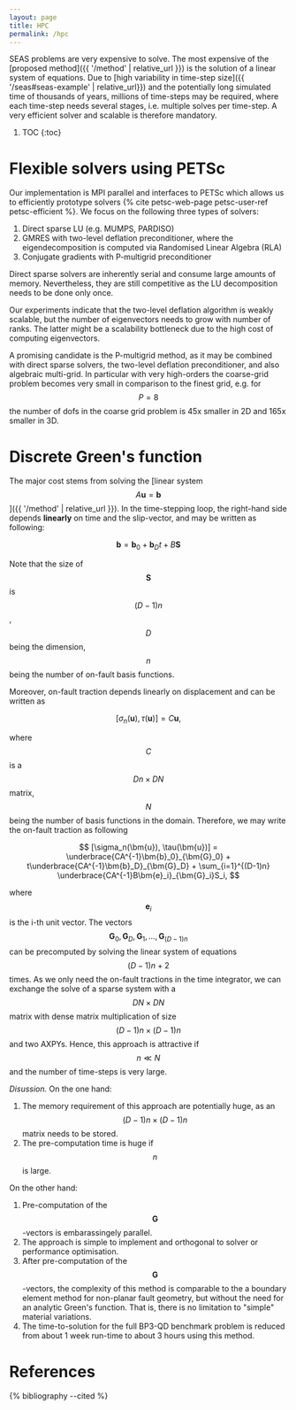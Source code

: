 ```yaml
---
layout: page
title: HPC
permalink: /hpc
---
```


SEAS problems are very expensive to solve. The most expensive of the
[proposed method]({{ '/method' | relative_url }})
is the solution of a linear system of equations.
Due to [high variability in time-step size]({{ '/seas#seas-example' | relative_url}})
and the potentially long simulated time of thousands of years, millions of time-steps
may be required, where each time-step needs several stages, i.e. multiple solves per time-step.
A very efficient solver and scalable is therefore mandatory.


1. TOC
{:toc}

Flexible solvers using PETSc
============================

Our implementation is MPI parallel and interfaces to PETSc which allows us to efficiently
prototype solvers {% cite petsc-web-page petsc-user-ref petsc-efficient %}.
We focus on the following three types of solvers:

1. Direct sparse LU (e.g. MUMPS, PARDISO)
2. GMRES with two-level deflation preconditioner, where the eigendecomposition is computed via Randomised Linear Algebra (RLA)
3. Conjugate gradients with P-multigrid preconditioner

Direct sparse solvers are inherently serial and consume large amounts of memory.
Nevertheless, they are still competitive as the LU decomposition needs to be done only once.

Our experiments indicate that the two-level deflation algorithm is weakly scalable,
but the number of eigenvectors needs to grow with number of ranks.
The latter might be a scalability bottleneck due to the high cost of computing eigenvectors.

A promising candidate is the P-multigrid method, as it may be combined with direct sparse solvers,
the two-level deflation preconditioner, and also algebraic multi-grid. In particular
with very high-orders the coarse-grid problem becomes very small in comparison to the finest grid,
e.g. for $$P=8$$ the number of dofs in the coarse grid problem is 45x smaller in 2D and 165x smaller in 3D.


Discrete Green's function
=========================

The major cost stems from solving the
[linear system $$A\bm{u}=\bm{b}$$]({{ '/method' | relative_url }}).
In the time-stepping loop, the right-hand side depends **linearly** on time and the slip-vector,
and may be written as following:

$$
    \bm{b} = \bm{b}_0 + \bm{b}_D t + B\bm{S}
$$

Note that the size of $$\bm{S}$$ is $$(D-1)n$$, $$D$$ being the dimension, $$n$$ being the number of
on-fault basis functions.

Moreover, on-fault traction depends linearly on displacement and can be written as

$$
    [\sigma_n(\bm{u}), \tau(\bm{u})] = C\bm{u},
$$

where $$C$$ is a $$Dn \times DN$$ matrix, $$N$$ being the number of basis functions in the domain.
Therefore, we may write the on-fault traction as following

$$
    [\sigma_n(\bm{u}), \tau(\bm{u})] = \underbrace{CA^{-1}\bm{b}_0}_{\bm{G}_0}
        + t\underbrace{CA^{-1}\bm{b}_D}_{\bm{G}_D}
        + \sum_{i=1}^{(D-1)n} \underbrace{CA^{-1}B\bm{e}_i}_{\bm{G}_i}S_i,
$$

where $$\bm{e}_i$$ is the i-th unit vector.
The vectors $$\bm{G}_0, \bm{G}_D, \bm{G}_1,\dots,\bm{G}_{(D-1)n}$$ can be precomputed
by solving the linear system of equations $$(D-1)n + 2$$ times.
As we only need the on-fault tractions in the time integrator, we can exchange the solve
of a sparse system with a $$DN \times DN$$ matrix with dense matrix multiplication of
size $$(D-1)n \times (D-1)n$$ and two AXPYs.
Hence, this approach is attractive if $$n \ll N$$ and the number of time-steps is very large.

*Disussion.* On the one hand:
1. The memory requirement of this approach are potentially huge, as an $$(D-1)n\times(D-1)n$$ matrix needs to be stored.
2. The pre-computation time is huge if $$n$$ is large.

On the other hand:
1. Pre-computation of the $$\bm{G}$$-vectors is embarassingely parallel.
2. The approach is simple to implement and orthogonal to solver or performance optimisation.
3. After pre-computation of the $$\bm{G}$$-vectors, the complexity of this method is comparable to the a boundary element method for non-planar fault geometry, but without the need for an analytic Green's function. That is, there is no limitation to "simple" material variations.
4. The time-to-solution for the full BP3-QD benchmark problem is reduced from about 1 week run-time to about 3 hours using this method.

References
==========

{% bibliography --cited %}
